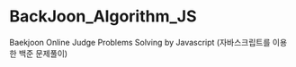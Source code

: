 # BackJoon_Algorithm_JS
Baekjoon Online Judge Problems Solving by  Javascript (자바스크립트를 이용한 백준 문제풀이)
